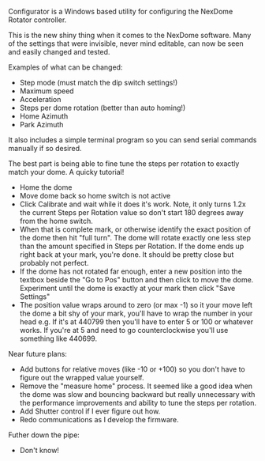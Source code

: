 Configurator is a Windows based utility for configuring the NexDome Rotator controller.

This is the new shiny thing when it comes to the NexDome software. Many of the settings that were invisible, never mind editable, can now be seen and easily changed and tested.

Examples of what can be changed:
- Step mode (must match the dip switch settings!)
- Maximum speed
- Acceleration
- Steps per dome rotation (better than auto homing!)
- Home Azimuth
- Park Azimuth

It also includes a simple terminal program so you can send serial commands manually if so desired.

The best part is being able to fine tune the steps per rotation to exactly match your dome. A quicky tutorial!

 - Home the dome
 - Move dome back so home switch is not active
 - Click Calibrate and wait while it does it's work. Note, it only turns 1.2x the current Steps per Rotation value so don't start 180 degrees away from the home switch.
 - When that is complete mark, or otherwise identify the exact position of the dome then hit "full turn". The dome will rotate exactly one less step than the amount specified in Steps per Rotation. If the dome ends up right back at your mark, you're done. It should be pretty close but probably not perfect.
 - If the dome has not rotated far enough, enter a new position into the textbox beside the "Go to Pos" button and then click to move the dome. Experiment until the dome is exactly at your mark then click "Save Settings"
 - The position value wraps around to zero (or max -1) so it your move left the dome a bit shy of your mark, you'll have to wrap the number in your head e.g. If it's at 440799 then you'll have to enter 5 or 100 or whatever works. If you're at 5 and need to go counterclockwise you'll use something like 440699.
 
 Near future plans:
 - Add buttons for relative moves (like -10 or +100) so you don't have to figure out the wrapped value yourself.
 - Remove the "measure home" process. It seemed like a good idea when the dome was slow and bouncing backward but really unnecessary with the performance improvements and ability to tune the steps per rotation.
 - Add Shutter control if I ever figure out how.
 - Redo communications as I develop the firmware.
 
 Futher down the pipe:
 - Don't know!
 